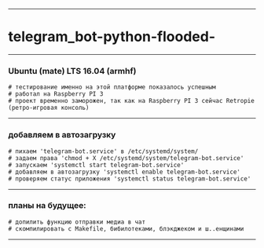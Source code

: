 ________________________________
# telegram_bot-python-flooded-
________________________________

### Ubuntu (mate) LTS 16.04 (armhf)
    # тестирование именно на этой платформе показалось успешным
    # работал на Raspberry PI 3
    # проект временно заморожен, так как на Raspberry PI 3 сейчас Retropie (ретро-игровая консоль)
________________________________
### добавляем в автозагрузку
    # пихаем 'telegram-bot.service' в /etc/systemd/system/
    # задаем права 'chmod + X /etc/systemd/system/telegram-bot.service'
    # запускаем 'systemctl start telegram-bot.service'
    # добавляем в автозагрузку 'systemctl enable telegram-bot.service'
    # проверяем статус приложения 'systemctl status telegram-bot.service'
________________________________

### планы на будущее:
    # допилить функцию отправки медиа в чат 
    # скомпилировать с Makefile, бибилотеками, блэкджеком и ш..енщинами
________________________________
